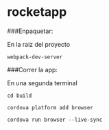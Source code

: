 # rocketapp

###Enpaquetar:

En la raiz del proyecto

```
webpack-dev-server
```


###Correr la app:

 En una segunda terminal

```
cd build

cordova platform add browser

cordova run browser --live-sync
```





